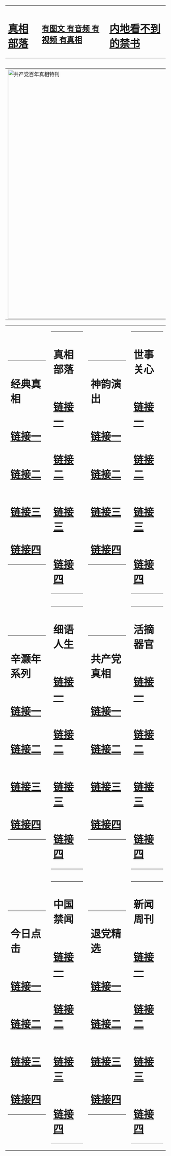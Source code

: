 <table><tr><td><H1><a href="http://t.cn/RXHdFgK">真相部落</a></H1></td><td><H2><a href="http://t.cn/RXHdIZf">有图文 有音频 有视频 有真相</a></H2><td><H1><a href="http://t.cn/RXHdTix"> 内地看不到的禁书</a></H1></td></table><table><table><tr><td><a href="http://t.cn/RXHdHy4"><img src="http://8075.04.akasahomes.com/zx/bngcd/gcdbnzx.jpg" width="780"  border="0" alt="共产党百年真相特刊"></a></td></tr></table><table><tr><td><table><tr><td ><h1>经典真相</h1></td></tr><tr><td><h1>  <a href="http://t.cn/RXHdFBY" target=_blank>链接一</a>  </h1></td></tr><tr><td><h1>  <a href="http://t.cn/RXHdfY1" target=_blank>链接二</a>  </h1></td></tr><tr><td><h1>  <a href="http://t.cn/RXHdj1q" target=_blank>链接三</a>  </h1></td></tr><tr><td><h1>  <a href="http://po.st/jwRPoW" target=_blank>链接四</a>  </h1></td></tr></table></td><td><table><tr><td ><h1>真相部落</h1></td></tr><tr><td><h1>  <a href="http://t.cn/RXEW9jA" target=_blank>链接一</a>  </h1></td></tr><tr><td><h1>  <a href="http://t.cn/RXHdK4W" target=_blank>链接二</a>  </h1></td></tr><tr><td><h1>  <a href="http://t.cn/RXHd69b" target=_blank>链接三</a>  </h1></td></tr><tr><td><h1>  <a href="http://po.st/7fxkbP" target=_blank>链接四</a>  </h1></td></tr></table></td><td><table><tr><td ><h1>神韵演出</h1></td></tr><tr><td><h1>  <a href="http://t.cn/RXHdRWN" target=_blank>链接一</a>  </h1></td></tr><tr><td><h1>  <a href="http://t.cn/RXHdI92" target=_blank>链接二</a>  </h1></td></tr><tr><td><h1>  <a href="http://po.st/zef8Bg" target=_blank>链接三</a>  </h1></td></tr><tr><td><h1>  <a href="http://t.cn/RXEWN7k" target=_blank>链接四</a>  </h1></td></tr></table></td><td><table><tr><td ><h1>世事关心</h1></td></tr><tr><td><h1>  <a href="http://t.cn/RXHgvP6" target=_blank>链接一</a>  </h1></td></tr><tr><td><h1>  <a href="http://t.cn/RXEWOGk" target=_blank>链接二</a>  </h1></td></tr><tr><td><h1>  <a href="http://po.st/yLs3dz" target=_blank>链接三</a>  </h1></td></tr><tr><td><h1>  <a href="http://t.cn/RXHgvP6" target=_blank>链接四</a>  </h1></td></tr></table></td></tr><tr><td><table><tr><td ><h1>辛灏年系列</h1></td></tr><tr><td><h1>  <a href="http://t.cn/RXHdTMR" target=_blank>链接一</a>  </h1></td></tr><tr><td><h1>  <a href="http://t.cn/RXHdTo2" target=_blank>链接二</a>  </h1></td></tr><tr><td><h1>  <a href="http://po.st/9ZNvJ6" target=_blank>链接三</a>  </h1></td></tr><tr><td><h1>  <a href="http://t.cn/RXEWWof" target=_blank>链接四</a>  </h1></td></tr></table></td><td><table><tr><td ><h1>细语人生</h1></td></tr><tr><td><h1>  <a href="http://t.cn/RXHdXpM" target=_blank>链接一</a>  </h1></td></tr><tr><td><h1>  <a href="http://t.cn/RXHdekN" target=_blank>链接二</a>  </h1></td></tr><tr><td><h1>  <a href="http://po.st/7T9ZhI" target=_blank>链接三</a>  </h1></td></tr><tr><td><h1>  <a href="http://po.st/6WR02J" target=_blank>链接四</a>  </h1></td></tr></table></td><td><table><tr><td ><h1>共产党真相</h1></td></tr><tr><td><h1>  <a href="http://t.cn/RXHdHy4" target=_blank>链接一</a>  </h1></td></tr><tr><td><h1>  <a href="http://t.cn/RXEWjxG" target=_blank>链接二</a>  </h1></td></tr><tr><td><h1>  <a href="http://po.st/8ueNwI" target=_blank>链接三</a>  </h1></td></tr><tr><td><h1>  <a href="http://t.cn/RXHdWwT" target=_blank>链接四</a>  </h1></td></tr></table></td><td><table><tr><td ><h1>活摘器官</h1></td></tr><tr><td><h1>  <a href="http://t.cn/RXHdnEs" target=_blank>链接一</a>  </h1></td></tr><tr><td><h1>  <a href="http://t.cn/RXHdHpk" target=_blank>链接二</a>  </h1></td></tr><tr><td><h1>  <a href="http://po.st/yuFC0p" target=_blank>链接三</a>  </h1></td></tr><tr><td><h1>  <a href="http://t.cn/RXEWYjo" target=_blank>链接四</a>  </h1></td></tr></table></td></tr><tr><td><table><tr><td ><h1>今日点击</h1></td></tr><tr><td><h1>  <a href="http://t.cn/RXHghhx" target=_blank>链接一</a>  </h1></td></tr><tr><td><h1>  <a href="http://t.cn/RXHdxTA" target=_blank>链接二</a>  </h1></td></tr><tr><td><h1>  <a href="http://po.st/BfFczP" target=_blank>链接三</a>  </h1></td></tr><tr><td><h1>  <a href="http://po.st/mE1jm2" target=_blank>链接四</a>  </h1></td></tr></table></td><td><table><tr><td ><h1>中国禁闻</h1></td></tr><tr><td><h1>  <a href="http://t.cn/RXHdQf6" target=_blank>链接一</a>  </h1></td></tr><tr><td><h1>  <a href="http://t.cn/RXHdmWa" target=_blank>链接二</a>  </h1></td></tr><tr><td><h1>  <a href="http://po.st/22MeAG" target=_blank>链接三</a>  </h1></td></tr><tr><td><h1>  <a href="http://po.st/4HmhJx" target=_blank>链接四</a>  </h1></td></tr></table></td><td><table><tr><td ><h1>退党精选</h1></td></tr><tr><td><h1>  <a href="http://t.cn/RXHddUo" target=_blank>链接一</a>  </h1></td></tr><tr><td><h1>  <a href="http://t.cn/RXHdJ9X" target=_blank>链接二</a>  </h1></td></tr><tr><td><h1>  <a href="http://po.st/CB6c8t" target=_blank>链接三</a>  </h1></td></tr><tr><td><h1>  <a href="http://po.st/lu0nAd" target=_blank>链接四</a>  </h1></td></tr></table></td><td><table><tr><td ><h1>新闻周刊</h1></td></tr><tr><td><h1>  <a href="http://t.cn/RXHdozL" target=_blank>链接一</a>  </h1></td></tr><tr><td><h1>  <a href="http://t.cn/RXHg7GE" target=_blank>链接二</a>  </h1></td></tr><tr><td><h1>  <a href="http://po.st/WCq5Ko" target=_blank>链接三</a>  </h1></td></tr><tr><td><h1>  <a href="http://t.cn/RXHddpT" target=_blank>链接四</a>  </h1></td></tr></table></td></tr></table>
